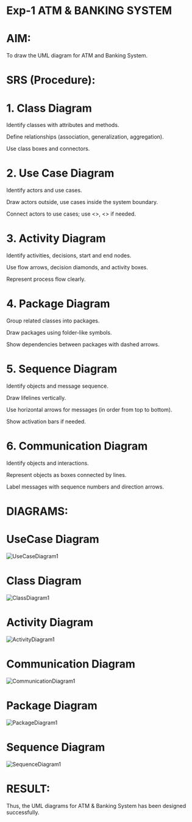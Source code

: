 # Exp-1 ATM & BANKING SYSTEM

# AIM:

To draw the UML diagram for ATM and Banking System.


# SRS (Procedure):

# 1. Class Diagram
Identify classes with attributes and methods.

Define relationships (association, generalization, aggregation).

Use class boxes and connectors.

# 2. Use Case Diagram
Identify actors and use cases.

Draw actors outside, use cases inside the system boundary.

Connect actors to use cases; use <<include>>, <<extend>> if needed.

# 3. Activity Diagram
Identify activities, decisions, start and end nodes.

Use flow arrows, decision diamonds, and activity boxes.

Represent process flow clearly.

# 4. Package Diagram
Group related classes into packages.

Draw packages using folder-like symbols.

Show dependencies between packages with dashed arrows.

# 5. Sequence Diagram
Identify objects and message sequence.

Draw lifelines vertically.

Use horizontal arrows for messages (in order from top to bottom).

Show activation bars if needed.

# 6. Communication Diagram
Identify objects and interactions.

Represent objects as boxes connected by lines.

Label messages with sequence numbers and direction arrows.


# DIAGRAMS:

# UseCase Diagram

![UseCaseDiagram1](https://github.com/user-attachments/assets/7c0cfb24-dcac-4153-bb05-d1e69d6b5985)

# Class Diagram

![ClassDiagram1](https://github.com/user-attachments/assets/92e9e637-dee2-4946-878f-5b70c2db765b)

# Activity Diagram

![ActivityDiagram1](https://github.com/user-attachments/assets/4c1a35a0-7dc5-46d0-a298-1538622e2439)

# Communication Diagram

![CommunicationDiagram1](https://github.com/user-attachments/assets/dab9790b-be35-4b50-ba66-89e2f7def7ee)


# Package Diagram

![PackageDiagram1](https://github.com/user-attachments/assets/f5a45f21-2b03-42f9-9d3d-3700d7e0ab58)

# Sequence Diagram

![SequenceDiagram1](https://github.com/user-attachments/assets/87f324e7-a85b-44fa-9af1-bf427d6dab35)

# RESULT:
Thus, the UML diagrams for ATM & Banking System has been designed successfully.
